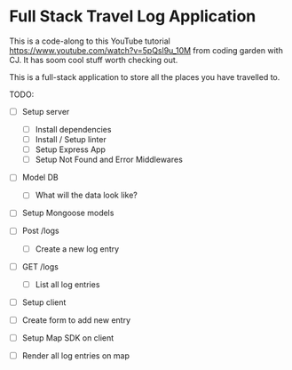# Full Stack Travel Log Application
This is a code-along to this YouTube tutorial https://www.youtube.com/watch?v=5pQsl9u_10M from coding garden with CJ. It has soom cool stuff worth checking out.

This is a full-stack application to store all the places you have travelled to.

TODO:
- [ ] Setup server
  - [ ] Install dependencies
  - [ ] Install / Setup linter
  - [ ] Setup Express App
  - [ ] Setup Not Found and Error Middlewares
- [ ] Model DB
  - [ ] What will the data look like?
- [ ] Setup Mongoose models
- [ ] Post /logs
  - [ ] Create a new log entry
- [ ] GET /logs
  - [ ] List all log entries
- [ ] Setup client
- [ ] Create form to add new entry
- [ ] Setup Map SDK on client
- [ ] Render all log entries on map

